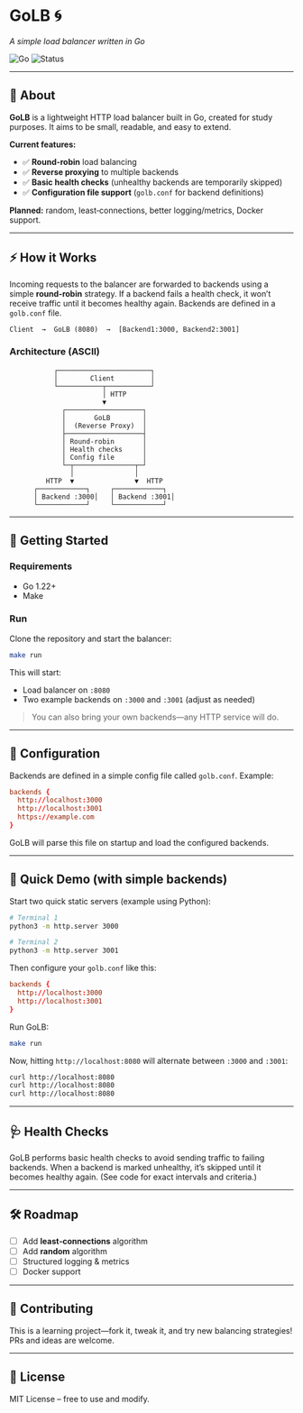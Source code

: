 # GoLB 🌀

*A simple load balancer written in Go*

![Go](https://img.shields.io/badge/Go-1.22-blue)
![Status](https://img.shields.io/badge/status-learning-green)

---

## 📌 About

**GoLB** is a lightweight HTTP load balancer built in Go, created for study purposes. It aims to be small, readable, and easy to extend.

**Current features:**

* ✅ **Round-robin** load balancing
* ✅ **Reverse proxying** to multiple backends
* ✅ **Basic health checks** (unhealthy backends are temporarily skipped)
* ✅ **Configuration file support** (`golb.conf` for backend definitions)

**Planned:** random, least‑connections, better logging/metrics, Docker support.

---

## ⚡ How it Works

Incoming requests to the balancer are forwarded to backends using a simple **round‑robin** strategy. If a backend fails a health check, it won’t receive traffic until it becomes healthy again. Backends are defined in a `golb.conf` file.

```
Client  →  GoLB (8080)  →  [Backend1:3000, Backend2:3001]
```

### Architecture (ASCII)

```
           ┌───────────────────────┐
           │        Client         │
           └───────────┬───────────┘
                       │ HTTP
                       ▼
             ┌───────────────────┐
             │       GoLB        │
             │  (Reverse Proxy)  │
             ├───────────────────┤
             │ Round‑robin       │
             │ Health checks     │
             │ Config file       │
             └─┬───────────────┬─┘
               │               │
         HTTP  ▼               ▼  HTTP
      ┌────────────┐     ┌────────────┐
      │ Backend :3000│   │ Backend :3001│
      └────────────┘     └────────────┘
```

---

## 🚀 Getting Started

### Requirements

* Go 1.22+
* Make

### Run

Clone the repository and start the balancer:

```bash
make run
```

This will start:

* Load balancer on `:8080`
* Two example backends on `:3000` and `:3001` (adjust as needed)

> You can also bring your own backends—any HTTP service will do.

---

## 🔎 Configuration

Backends are defined in a simple config file called `golb.conf`. Example:

```conf
backends {
  http://localhost:3000
  http://localhost:3001
  https://example.com
}
```

GoLB will parse this file on startup and load the configured backends.

---

## 🔎 Quick Demo (with simple backends)

Start two quick static servers (example using Python):

```bash
# Terminal 1
python3 -m http.server 3000

# Terminal 2
python3 -m http.server 3001
```

Then configure your `golb.conf` like this:

```conf
backends {
  http://localhost:3000
  http://localhost:3001
}
```

Run GoLB:

```bash
make run
```

Now, hitting `http://localhost:8080` will alternate between `:3000` and `:3001`:

```bash
curl http://localhost:8080
curl http://localhost:8080
curl http://localhost:8080
```

---

## 🩺 Health Checks

GoLB performs basic health checks to avoid sending traffic to failing backends. When a backend is marked unhealthy, it’s skipped until it becomes healthy again. (See code for exact intervals and criteria.)

---

## 🛠️ Roadmap

* [ ] Add **least‑connections** algorithm
* [ ] Add **random** algorithm
* [ ] Structured logging & metrics
* [ ] Docker support

---

## 🤝 Contributing

This is a learning project—fork it, tweak it, and try new balancing strategies! PRs and ideas are welcome.

---

## 📜 License

MIT License – free to use and modify.

